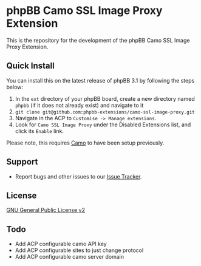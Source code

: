 # phpBB Camo SSL Image Proxy Extension

This is the repository for the development of the phpBB Camo SSL Image Proxy Extension.

## Quick Install
You can install this on the latest release of phpBB 3.1 by following the steps below:

1. In the `ext` directory of your phpBB board, create a new directory named `phpbb` (if it does not already exist) and navigate to it
1. `git clone git@github.com:phpbb-extensions/camo-ssl-image-proxy.git`
1. Navigate in the ACP to `Customise -> Manage extensions`.
1. Look for `Camo SSL Image Proxy` under the Disabled Extensions list, and click its `Enable` link.

Please note, this requires [Camo](https://github.com/atmos/camo) to have been setup previously.

## Support

* Report bugs and other issues to our [Issue Tracker](https://github.com/phpbb-extensions/camo-ssl-image-proxy/issues).

## License
[GNU General Public License v2](http://opensource.org/licenses/GPL-2.0)

## Todo

* Add ACP configurable camo API key
* Add ACP configurable sites to just change protocol
* Add ACP configurable camo server domain
